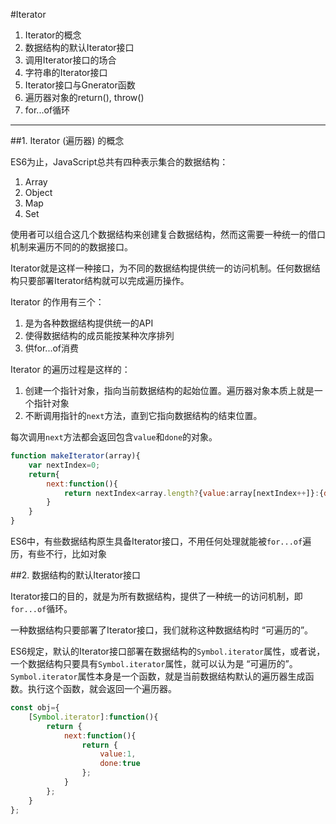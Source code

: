 #Iterator

1. Iterator的概念
2. 数据结构的默认Iterator接口
3. 调用Iterator接口的场合
4. 字符串的Iterator接口
5. Iterator接口与Gnerator函数
6. 遍历器对象的return(), throw()
7. for...of循环

----------------------------------------------

##1. Iterator (遍历器) 的概念

ES6为止，JavaScript总共有四种表示集合的数据结构：

1. Array
2. Object
3. Map
4. Set

使用者可以组合这几个数据结构来创建复合数据结构，然而这需要一种统一的借口机制来遍历不同的的数据接口。

Iterator就是这样一种接口，为不同的数据结构提供统一的访问机制。任何数据结构只要部署Iterator结构就可以完成遍历操作。

Iterator 的作用有三个：

1. 是为各种数据结构提供统一的API
2. 使得数据结构的成员能按某种次序排列
3. 供for...of消费

Iterator 的遍历过程是这样的：

1. 创建一个指针对象，指向当前数据结构的起始位置。遍历器对象本质上就是一个指针对象
2. 不断调用指针的`next`方法，直到它指向数据结构的结束位置。

每次调用`next`方法都会返回包含`value`和`done`的对象。

```javascript
function makeIterator(array){
    var nextIndex=0;
    return{
        next:function(){
            return nextIndex<array.length?{value:array[nextIndex++]}:{done:true};
        }
    }
}
```

ES6中，有些数据结构原生具备Iterator接口，不用任何处理就能被`for...of`遍历，有些不行，比如对象

##2. 数据结构的默认Iterator接口

Iterator接口的目的，就是为所有数据结构，提供了一种统一的访问机制，即`for...of`循环。

一种数据结构只要部署了Iterator接口，我们就称这种数据结构时 “可遍历的”。

ES6规定，默认的Iterator接口部署在数据结构的`Symbol.iterator`属性，或者说，一个数据结构只要具有`Symbol.iterator`属性，就可以认为是 “可遍历的”。`Symbol.iterator`属性本身是一个函数，就是当前数据结构默认的遍历器生成函数。执行这个函数，就会返回一个遍历器。

```javascript
const obj={
    [Symbol.iterator]:function(){
        return {
            next:function(){
                return {
                    value:1,
                    done:true
                };
            }
        };
    }
};
```

